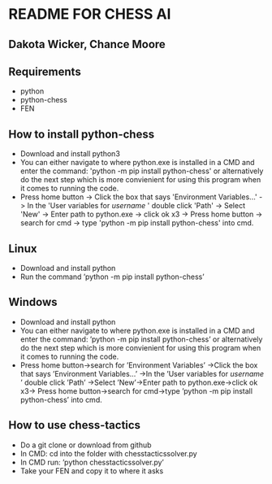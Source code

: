 ﻿# README FOR CHESS AI

## Dakota Wicker, Chance Moore

## Requirements

- python
- python-chess
- FEN

## How to install python-chess

- Download and install python3
- You can either navigate to where python.exe is installed in a CMD and enter the command: 'python -m pip install python-chess' 
or alternatively do the next step which is more convienient for using this program when it comes to running the code.
- Press home button -> Click the box that says 'Environment Variables...'
-> In the 'User variables for *username* ' double click 'Path' 
-> Select 'New' -> Enter path to python.exe -> click ok x3 
-> Press home button -> search for cmd -> type 'python -m pip install python-chess' into cmd.

## Linux

- Download and install python
- Run the command ’python -m pip install python-chess’

## Windows

- Download and install python
- You can either navigate to where python.exe is installed in a CMD and enter the command: ’python -m pip install
    python-chess’ or alternatively do the next step which is more convienient for using this program when it comes to
    running the code.
- Press home button→search for ’Environment Variables’
    →Click the box that says ’Environment Variables...’
    →In the ’User variables for *username* ’ double click ’Path’
    →Select ’New’→Enter path to python.exe→click ok x3→
    Press home button→search for cmd→type ’python -m pip install python-chess’ into cmd.

## How to use chess-tactics

- Do a git clone or download from github
- In CMD: cd into the folder with chesstacticssolver.py
- In CMD run: ’python chesstacticssolver.py’
- Take your FEN and copy it to where it asks